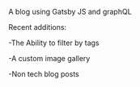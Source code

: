 A blog using Gatsby JS and graphQL

Recent additions:

-The Ability to filter by tags

-A custom image gallery

-Non tech blog posts
